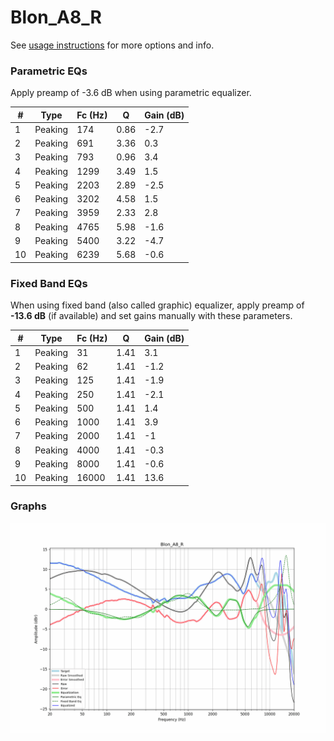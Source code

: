 # Blon_A8_R
See [usage instructions](https://github.com/jaakkopasanen/AutoEq#usage) for more options and info.

### Parametric EQs
Apply preamp of -3.6 dB when using parametric equalizer.

|   # | Type    |   Fc (Hz) |    Q |   Gain (dB) |
|-----|---------|-----------|------|-------------|
|   1 | Peaking |       174 | 0.86 |        -2.7 |
|   2 | Peaking |       691 | 3.36 |         0.3 |
|   3 | Peaking |       793 | 0.96 |         3.4 |
|   4 | Peaking |      1299 | 3.49 |         1.5 |
|   5 | Peaking |      2203 | 2.89 |        -2.5 |
|   6 | Peaking |      3202 | 4.58 |         1.5 |
|   7 | Peaking |      3959 | 2.33 |         2.8 |
|   8 | Peaking |      4765 | 5.98 |        -1.6 |
|   9 | Peaking |      5400 | 3.22 |        -4.7 |
|  10 | Peaking |      6239 | 5.68 |        -0.6 |

### Fixed Band EQs
When using fixed band (also called graphic) equalizer, apply preamp of **-13.6 dB** (if available) and set gains manually with these parameters.

|   # | Type    |   Fc (Hz) |    Q |   Gain (dB) |
|-----|---------|-----------|------|-------------|
|   1 | Peaking |        31 | 1.41 |         3.1 |
|   2 | Peaking |        62 | 1.41 |        -1.2 |
|   3 | Peaking |       125 | 1.41 |        -1.9 |
|   4 | Peaking |       250 | 1.41 |        -2.1 |
|   5 | Peaking |       500 | 1.41 |         1.4 |
|   6 | Peaking |      1000 | 1.41 |         3.9 |
|   7 | Peaking |      2000 | 1.41 |        -1   |
|   8 | Peaking |      4000 | 1.41 |        -0.3 |
|   9 | Peaking |      8000 | 1.41 |        -0.6 |
|  10 | Peaking |     16000 | 1.41 |        13.6 |

### Graphs
![](./Blon_A8_R.png)
